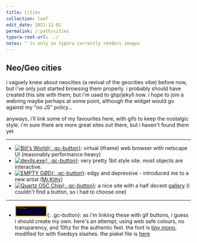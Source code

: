 ```yaml
---
title: Cities
collection: leaf
edit_date: 2021-11-01
permalink: /:path/cities
typora-root-url: ../
notes: ^ is only so typora correctly renders images
---
```

## Neo/Geo cities

i vaguely knew about neocities (a revival of the geocities vibe) before now, but i've only just started browsing them properly. i probably should have created this site with them; but i'm used to ghp/jekyll now. i hope to join a webring maybe perhaps at some point, although the widget would go against my "no JS" policy…

anyways, i'll link some of my favourites here, with gifs to keep the nostalgic style. i'm sure there are  more great sites out there, but i haven't found them yet

---

- [![Bill's World](https://billsworld.neocities.org/images/billsworld.gif){: .gc-button}](https://billsworld.neocities.org/): virtual (iframe) web browser with netscape UI (reasonably performance heavy)
- [![devils.exe](https://66.media.tumblr.com/777717d122b4e7d3ae82524b44d21f67/tumblr_inline_pswuk76Sda1w1xdc5_1280.gif){: .gc-button}](https://devils.neocities.org/): very pretty 1bit style site. most objects are interactive.
- [![EMPTY GØD](https://emptygod.neocities.org/buttongraphic/buttons/emptygod.gif.gif){: .gc-button}](https://emptygod.neocities.org/): edgy and depressive - introduced me to a new artist ([Mr.Kitty](https://emptygod.neocities.org/mrkitty.html))
- [![Quartz OSC Chip](https://quartzosc-chip.neocities.org/blinkies/imissxp.gif){: .gc-button}](https://quartzosc-chip.neocities.org/about.html/): a nice site with a half decent [gallery](https://quartzosc-chip.neocities.org/gallery.html) (i couldn't find a button, so i had to choose one)

---

* ![Zeus' Button](/assets/images/web/cities/button.gif){: .gc-button}: as i'm linking these with gif buttons, i guess i should create my own. here's an attempt; using web safe colours, no transparency, and 10hz for the authentic feel. the font is [tiny mono](/other/fonts#various-pixelfonts), modified for with fixedsys slashes. the piskel file is [here](/assets/images/web/cities/button.piskel)


